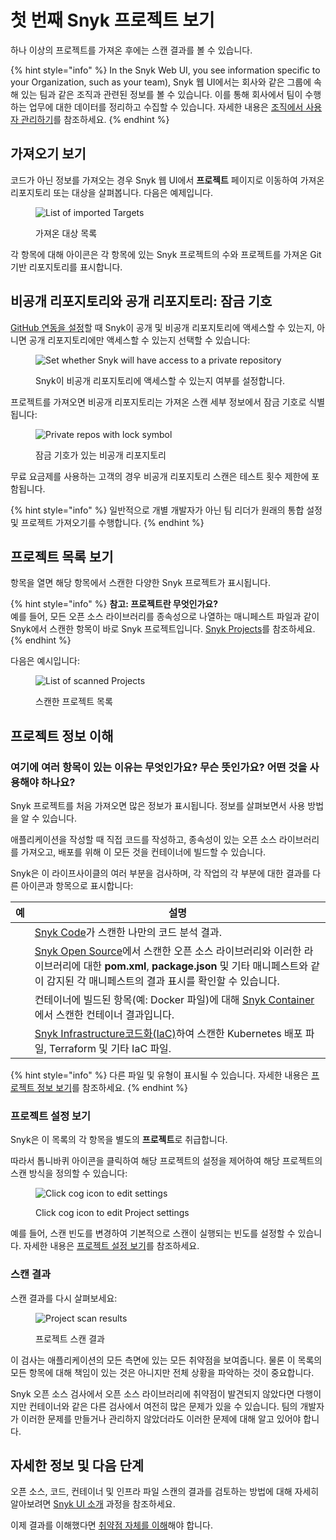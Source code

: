 # 첫 번째 Snyk 프로젝트 보기

하나 이상의 프로젝트를 가져온 후에는 스캔 결과를 볼 수 있습니다.

{% hint style="info" %}
In the Snyk Web UI, you see information specific to your Organization, such as your team), Snyk 웹 UI에서는 회사와 같은 그룹에 속해 있는 팀과 같은 조직과 관련된 정보를 볼 수 있습니다. 이를 통해 회사에서 팀이 수행하는 업무에 대한 데이터를 정리하고 수집할 수 있습니다. 자세한 내용은 [조직에서 사용자 관리하기](../../snyk-admin/manage-users-in-organizations-and-groups/manage-users-in-organizations.md)를 참조하세요.
{% endhint %}

## 가져오기 보기

코드가 아닌 정보를 가져오는 경우 Snyk 웹 UI에서 **프로젝트** 페이지로 이동하여 가져온 리포지토리 또는 대상을 살펴봅니다. 다음은 예제입니다.

<figure><img src="../../.gitbook/assets/Target-list.png" alt="List of imported Targets"><figcaption><p>가져온 대상 목록</p></figcaption></figure>

각 항목에 대해 아이콘은 각 항목에 있는 Snyk 프로젝트의 수와 프로젝트를 가져온 Git 기반 리포지토리를 표시합니다.

## 비공개 리포지토리와 공개 리포지토리: 잠금 기호

[GitHub 연동을 설정](../../integrate-with-snyk/git-repositories-scms-integrations-with-snyk/snyk-github-integration.md)할 때 Snyk이 공개 및 비공개 리포지토리에 액세스할 수 있는지, 아니면 공개 리포지토리에만 액세스할 수 있는지 선택할 수 있습니다:

<figure><img src="../../.gitbook/assets/image (405) (1).png" alt="Set whether Snyk will have access to a private repository"><figcaption><p>Snyk이 비공개 리포지토리에 액세스할 수 있는지 여부를 설정합니다.</p></figcaption></figure>

프로젝트를 가져오면 비공개 리포지토리는 가져온 스캔 세부 정보에서 잠금 기호로 식별됩니다:

<figure><img src="../../.gitbook/assets/image (125) (1) (1) (1) (1) (1) (1) (1) (1) (1) (1) (2).png" alt="Private repos with lock symbol"><figcaption><p>잠금 기호가 있는 비공개 리포지토리</p></figcaption></figure>

무료 요금제를 사용하는 고객의 경우 비공개 리포지토리 스캔은 테스트 횟수 제한에 포함됩니다.

{% hint style="info" %}
일반적으로 개별 개발자가 아닌 팀 리더가 원래의 통합 설정 및 프로젝트 가져오기를 수행합니다.
{% endhint %}

## 프로젝트 목록 보기

항목을 열면 해당 항목에서 스캔한 다양한 Snyk 프로젝트가 표시됩니다.

{% hint style="info" %}
**참고: 프로젝트란 무엇인가요?**\
예를 들어, 모든 오픈 소스 라이브러리를 종속성으로 나열하는 매니페스트 파일과 같이 Snyk에서 스캔한 항목이 바로 Snyk 프로젝트입니다. [Snyk Projects](../../snyk-admin/snyk-projects/)를 참조하세요.
{% endhint %}

다음은 예시입니다:

<figure><img src="../../.gitbook/assets/image (180) (1) (1) (1) (1) (1) (1).png" alt="List of scanned Projects"><figcaption><p>스캔한 프로젝트 목록</p></figcaption></figure>

## 프로젝트 정보 이해

### 여기에 여러 항목이 있는 이유는 무엇인가요? 무슨 뜻인가요? 어떤 것을 사용해야 하나요?

Snyk 프로젝트를 처음 가져오면 많은 정보가 표시됩니다. 정보를 살펴보면서 사용 방법을 알 수 있습니다.

애플리케이션을 작성할 때 직접 코드를 작성하고, 종속성이 있는 오픈 소스 라이브러리를 가져오고, 배포를 위해 이 모든 것을 컨테이너에 빌드할 수 있습니다.

Snyk은 이 라이프사이클의 여러 부분을 검사하며, 각 작업의 각 부분에 대한 결과를 다른 아이콘과 항목으로 표시합니다:

| 예                                                                                               | 설명                                                                                                                                                                       |
| ----------------------------------------------------------------------------------------------- | ------------------------------------------------------------------------------------------------------------------------------------------------------------------------ |
| <img src="../../.gitbook/assets/image (297) (1).png" alt="" data-size="line">                   | [Snyk Code](../../scan-with-snyk/snyk-code/)가 스캔한 나만의 코드 분석 결과.                                                                                                          |
| <img src="../../.gitbook/assets/Screenshot 2022-07-20 at 11.14.02.png" alt="" data-size="line"> | [Snyk Open Source](../../scan-with-snyk/snyk-open-source/)에서 스캔한 오픈 소스 라이브러리와 이러한 라이브러리에 대한 **pom.xml**, **package.json** 및 기타 매니페스트와 같이 감지된 각 매니페스트의 결과 표시를 확인할 수 있습니다. |
| <img src="../../.gitbook/assets/image (307) (1).png" alt="" data-size="line">                   | 컨테이너에 빌드된 항목(예: Docker 파일)에 대해 [Snyk Container](../../scan-with-snyk/snyk-container/)에서 스캔한 컨테이너 결과입니다.                                                                  |
| <img src="../../.gitbook/assets/image (206) (1) (1).png" alt="" data-size="original">           | [Snyk Infrastructure코드화(IaC)](../../scan-with-snyk/scan-infrastructure/scan-your-iac-source-code/)하여 스캔한 Kubernetes 배포 파일, Terraform 및 기타 IaC 파일.                        |

{% hint style="info" %}
다른 파일 및 유형이 표시될 수 있습니다. 자세한 내용은 [프로젝트 정보 보기](../../snyk-admin/snyk-projects/view-project-information.md)를 참조하세요.
{% endhint %}

### 프로젝트 설정 보기

Snyk은 이 목록의 각 항목을 별도의 **프로젝트**로 취급합니다.

따라서 톱니바퀴 아이콘을 클릭하여 해당 프로젝트의 설정을 제어하여 해당 프로젝트의 스캔 방식을 정의할 수 있습니다:

<figure><img src="../../.gitbook/assets/image (208) (1) (1) (1) (1) (1) (1) (1).png" alt="Click cog icon to edit settings"><figcaption><p>Click cog icon to edit Project settings</p></figcaption></figure>

예를 들어, 스캔 빈도를 변경하여 기본적으로 스캔이 실행되는 빈도를 설정할 수 있습니다. 자세한 내용은 [프로젝트 설정 보기](https://docs.snyk.io/introducing-snyk/introduction-to-snyk-projects/view-project-settings)를 참조하세요.

### 스캔 결과

스캔 결과를 다시 살펴보세요:

<figure><img src="../../.gitbook/assets/image (167) (1) (1) (1) (1) (1) (1) (1) (1) (1) (1) (1) (1) (1) (1) (1) (1) (1) (1) (1) (1) (1) (1) (1) (1) (1) (1).png" alt="Project scan results"><figcaption><p>프로젝트 스캔 결과</p></figcaption></figure>

이 검사는 애플리케이션의 모든 측면에 있는 모든 취약점을 보여줍니다. 물론 이 목록의 모든 항목에 대해 책임이 있는 것은 아니지만 전체 상황을 파악하는 것이 중요합니다.

Snyk 오픈 소스 검사에서 오픈 소스 라이브러리에 취약점이 발견되지 않았다면 다행이지만 컨테이너와 같은 다른 검사에서 여전히 많은 문제가 있을 수 있습니다. 팀의 개발자가 이러한 문제를 만들거나 관리하지 않았더라도 이러한 문제에 대해 알고 있어야 합니다.

## 자세한 정보 및 다음 단계

오픈 소스, 코드, 컨테이너 및 인프라 파일 스캔의 결과를 검토하는 방법에 대해 자세히 알아보려면 [Snyk UI 소개](https://learn.snyk.io/lesson/intro-to-snyk-ui/) 과정을 참조하세요.

이제 결과를 이해했다면 [취약점 자체를 이해](understand-your-vulnerabilities.md)해야 합니다.
